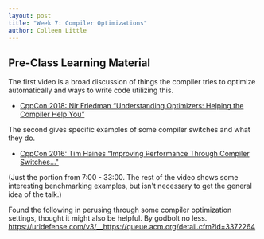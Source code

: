 ```yaml
---
layout: post
title: "Week 7: Compiler Optimizations"
author: Colleen Little
---
```


## Pre-Class Learning Material

The first video is a broad discussion of things the compiler tries to optimize automatically and ways to write code utilizing this.
* [CppCon 2018: Nir Friedman “Understanding Optimizers: Helping the Compiler Help You”](https://youtu.be/8nyq8SNUTSc)

The second gives specific examples of some compiler switches and what they do.
* [CppCon 2016: Tim Haines “Improving Performance Through Compiler Switches..."](https://www.youtube.com/watch?v=w5Z4JlMJ1VQ&feature=youtu.be&t=420)

(Just the portion from 7:00 - 33:00. The rest of the video shows some interesting benchmarking examples, but isn't necessary to get the general idea of the talk.)

Found the following in perusing through some compiler optimization settings, thought it might also be helpful. By godbolt no less. https://urldefense.com/v3/__https://queue.acm.org/detail.cfm?id=3372264 
